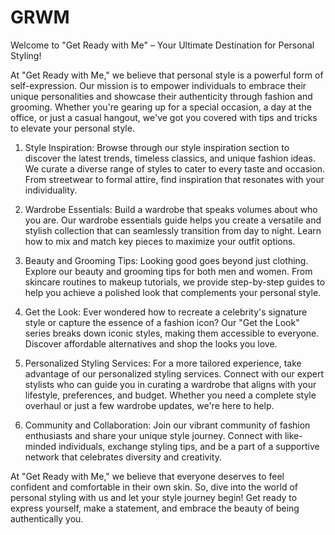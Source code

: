 # GRWM
 
Welcome to "Get Ready with Me" – Your Ultimate Destination for Personal Styling!

At "Get Ready with Me," we believe that personal style is a powerful form of self-expression. Our mission is to empower individuals to embrace their unique personalities and showcase their authenticity through fashion and grooming. Whether you're gearing up for a special occasion, a day at the office, or just a casual hangout, we've got you covered with tips and tricks to elevate your personal style.

1. Style Inspiration:
Browse through our style inspiration section to discover the latest trends, timeless classics, and unique fashion ideas. We curate a diverse range of styles to cater to every taste and occasion. From streetwear to formal attire, find inspiration that resonates with your individuality.

2. Wardrobe Essentials:
Build a wardrobe that speaks volumes about who you are. Our wardrobe essentials guide helps you create a versatile and stylish collection that can seamlessly transition from day to night. Learn how to mix and match key pieces to maximize your outfit options.

3. Beauty and Grooming Tips:
Looking good goes beyond just clothing. Explore our beauty and grooming tips for both men and women. From skincare routines to makeup tutorials, we provide step-by-step guides to help you achieve a polished look that complements your personal style.

4. Get the Look:
Ever wondered how to recreate a celebrity's signature style or capture the essence of a fashion icon? Our "Get the Look" series breaks down iconic styles, making them accessible to everyone. Discover affordable alternatives and shop the looks you love.

5. Personalized Styling Services:
For a more tailored experience, take advantage of our personalized styling services. Connect with our expert stylists who can guide you in curating a wardrobe that aligns with your lifestyle, preferences, and budget. Whether you need a complete style overhaul or just a few wardrobe updates, we're here to help.

6. Community and Collaboration:
Join our vibrant community of fashion enthusiasts and share your unique style journey. Connect with like-minded individuals, exchange styling tips, and be a part of a supportive network that celebrates diversity and creativity.

At "Get Ready with Me," we believe that everyone deserves to feel confident and comfortable in their own skin. So, dive into the world of personal styling with us and let your style journey begin! Get ready to express yourself, make a statement, and embrace the beauty of being authentically you.
